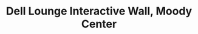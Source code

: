 ---
layout: project
category: projects
title: Dell Lounge Interactive Wall, Moody Center
thumbnail: /images/thumbnails/dell-wall.jpg
tags: [openFrameworks, Arduino]
description: Tracking Software for a large interactive wall
tech:
 - 
---